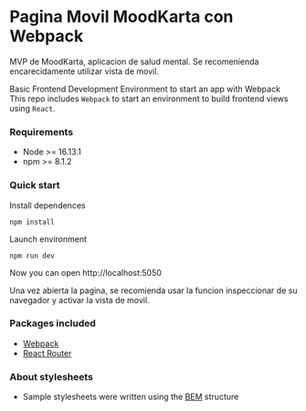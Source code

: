 # Pagina Movil MoodKarta con Webpack

MVP de MoodKarta, aplicacion de salud mental.
Se recomenienda encarecidamente utilizar vista de movil.

Basic Frontend Development Environment to start an app with Webpack
This repo includes `Webpack` to start an environment to build frontend views using `React`.

### Requirements

- Node >= 16.13.1
- npm >= 8.1.2

### Quick start

Install dependences

```
npm install
```

Launch environment

```
npm run dev
```

Now you can open http://localhost:5050


Una vez abierta la pagina, se recomienda usar la funcion inspeccionar de su navegador y activar la vista de movil.


### Packages included

- [Webpack](https://webpack.js.org/)
- [React Router](https://reactrouter.com/en/main)

### About stylesheets

- Sample stylesheets were written using the [BEM](https://getbem.com/) structure
